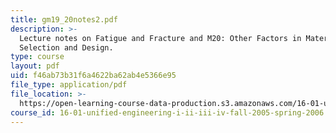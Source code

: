 ```yaml
---
title: gm19_20notes2.pdf
description: >-
  Lecture notes on Fatigue and Fracture and M20: Other Factors in Materials
  Selection and Design.
type: course
layout: pdf
uid: f46ab73b31f6a4622ba62ab4e5366e95
file_type: application/pdf
file_location: >-
  https://open-learning-course-data-production.s3.amazonaws.com/16-01-unified-engineering-i-ii-iii-iv-fall-2005-spring-2006/f46ab73b31f6a4622ba62ab4e5366e95_gm19_20notes2.pdf
course_id: 16-01-unified-engineering-i-ii-iii-iv-fall-2005-spring-2006
---
```

